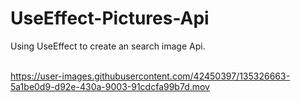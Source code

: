 # UseEffect-Pictures-Api
Using UseEffect to create an search image Api.
<br>
<br>

https://user-images.githubusercontent.com/42450397/135326663-5a1be0d9-d92e-430a-9003-91cdcfa99b7d.mov

